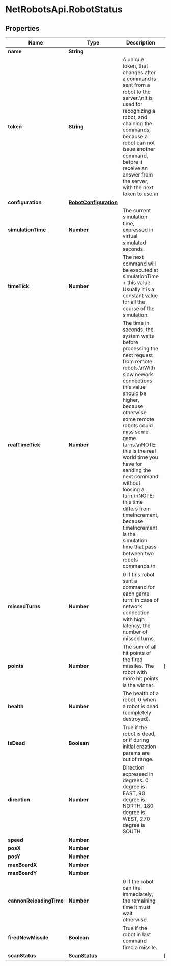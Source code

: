# NetRobotsApi.RobotStatus

## Properties
Name | Type | Description | Notes
------------ | ------------- | ------------- | -------------
**name** | **String** |  | 
**token** | **String** | A unique token, that changes after a command is sent from a robot to the server.\nIt is used for recognizing a robot, and chaining the commands, because a robot can not issue another command, before it receive an answer from the server, with the next token to use.\n | 
**configuration** | [**RobotConfiguration**](RobotConfiguration.md) |  | 
**simulationTime** | **Number** | The current simulation time, expressed in virtual simulated seconds. | 
**timeTick** | **Number** | The next command will be executed at simulationTime + this value. Usually it is a constant value for all the course of the simulation. | 
**realTimeTick** | **Number** | The time in seconds, the system waits before processing the next request from remote robots.\nWith slow nework connections this value should be higher, because otherwise some remote robots could miss some game turns.\nNOTE: this is the real world time you have for sending the next command without loosing a turn.\nNOTE: this time differs from timeIncrement, because timeIncrement is the simulation time that pass between two robots commands.\n | 
**missedTurns** | **Number** | 0 if this robot sent a command for each game turn. In case of network connection with high latency, the number of missed turns. | 
**points** | **Number** | The sum of all hit points of the fired missiles. The robot with more hit points is the winner. | [optional] 
**health** | **Number** | The health of a robot. 0 when a robot is dead (completely destroyed). | 
**isDead** | **Boolean** | True if the robot is dead, or if during initial creation params are out of range. | 
**direction** | **Number** | Direction expressed in degrees. 0 degree is EAST, 90 degree is NORTH, 180 degree is WEST, 270 degree is SOUTH | 
**speed** | **Number** |  | 
**posX** | **Number** |  | 
**posY** | **Number** |  | 
**maxBoardX** | **Number** |  | 
**maxBoardY** | **Number** |  | 
**cannonReloadingTime** | **Number** | 0 if the robot can fire immediately, the remaining time it must wait otherwise. | 
**firedNewMissile** | **Boolean** | True if the robot in last command fired a missile. | 
**scanStatus** | [**ScanStatus**](ScanStatus.md) |  | [optional] 



